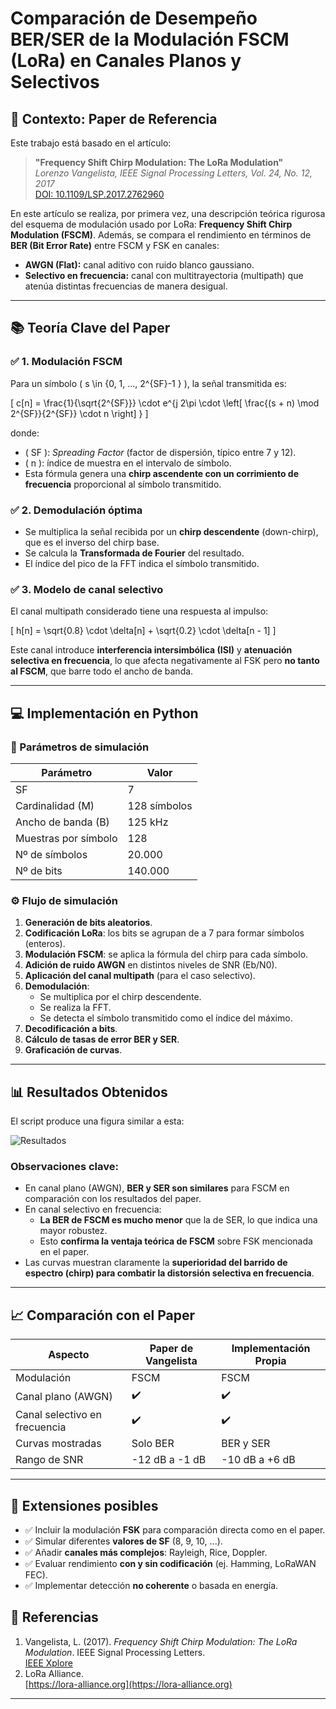 # Comparación de Desempeño BER/SER de la Modulación FSCM (LoRa) en Canales Planos y Selectivos

## 📜 Contexto: Paper de Referencia

Este trabajo está basado en el artículo:

> **"Frequency Shift Chirp Modulation: The LoRa Modulation"**  
> *Lorenzo Vangelista, IEEE Signal Processing Letters, Vol. 24, No. 12, 2017*  
> [DOI: 10.1109/LSP.2017.2762960](https://ieeexplore.ieee.org/document/8094237)

En este artículo se realiza, por primera vez, una descripción teórica rigurosa del esquema de modulación usado por LoRa: **Frequency Shift Chirp Modulation (FSCM)**. Además, se compara el rendimiento en términos de **BER (Bit Error Rate)** entre FSCM y FSK en canales:

- **AWGN (Flat):** canal aditivo con ruido blanco gaussiano.
- **Selectivo en frecuencia:** canal con multitrayectoria (multipath) que atenúa distintas frecuencias de manera desigual.

---


## 📚 Teoría Clave del Paper

### ✅ 1. Modulación FSCM

Para un símbolo \( s \in \{0, 1, ..., 2^{SF}-1 \} \), la señal transmitida es:

\[
c[n] = \frac{1}{\sqrt{2^{SF}}} \cdot e^{j 2\pi \cdot \left[ \frac{(s + n) \mod 2^{SF}}{2^{SF}} \cdot n \right] }
\]

donde:
- \( SF \): *Spreading Factor* (factor de dispersión, típico entre 7 y 12).
- \( n \): índice de muestra en el intervalo de símbolo.
- Esta fórmula genera una **chirp ascendente con un corrimiento de frecuencia** proporcional al símbolo transmitido.

### ✅ 2. Demodulación óptima

- Se multiplica la señal recibida por un **chirp descendente** (down-chirp), que es el inverso del chirp base.
- Se calcula la **Transformada de Fourier** del resultado.
- El índice del pico de la FFT indica el símbolo transmitido.

### ✅ 3. Modelo de canal selectivo

El canal multipath considerado tiene una respuesta al impulso:

\[
h[n] = \sqrt{0.8} \cdot \delta[n] + \sqrt{0.2} \cdot \delta[n - 1]
\]

Este canal introduce **interferencia intersimbólica (ISI)** y **atenuación selectiva en frecuencia**, lo que afecta negativamente al FSK pero **no tanto al FSCM**, que barre todo el ancho de banda.

---

## 💻 Implementación en Python

### 📐 Parámetros de simulación

| Parámetro           | Valor               |
|---------------------|---------------------|
| SF                  | 7                   |
| Cardinalidad (M)    | 128 símbolos        |
| Ancho de banda (B)  | 125 kHz             |
| Muestras por símbolo| 128                 |
| Nº de símbolos      | 20.000              |
| Nº de bits          | 140.000             |

### ⚙️ Flujo de simulación

1. **Generación de bits aleatorios**.
2. **Codificación LoRa**: los bits se agrupan de a 7 para formar símbolos (enteros).
3. **Modulación FSCM**: se aplica la fórmula del chirp para cada símbolo.
4. **Adición de ruido AWGN** en distintos niveles de SNR (Eb/N0).
5. **Aplicación del canal multipath** (para el caso selectivo).
6. **Demodulación**:
   - Se multiplica por el chirp descendente.
   - Se realiza la FFT.
   - Se detecta el símbolo transmitido como el índice del máximo.
7. **Decodificación a bits**.
8. **Cálculo de tasas de error BER y SER**.
9. **Graficación de curvas**.

---

## 📊 Resultados Obtenidos

El script produce una figura similar a esta:

![Resultados](dc85b09c-c43e-4e3d-b349-47e852ded150.png)

### Observaciones clave:

- En canal plano (AWGN), **BER y SER son similares** para FSCM en comparación con los resultados del paper.
- En canal selectivo en frecuencia:
  - **La BER de FSCM es mucho menor** que la de SER, lo que indica una mayor robustez.
  - Esto **confirma la ventaja teórica de FSCM** sobre FSK mencionada en el paper.
- Las curvas muestran claramente la **superioridad del barrido de espectro (chirp) para combatir la distorsión selectiva en frecuencia**.

---

## 📈 Comparación con el Paper

| Aspecto                      | Paper de Vangelista      | Implementación Propia       |
|------------------------------|---------------------------|-----------------------------|
| Modulación                   | FSCM                      | FSCM                        |
| Canal plano (AWGN)           | ✔️                        | ✔️                          |
| Canal selectivo en frecuencia| ✔️                        | ✔️                          |
| Curvas mostradas             | Solo BER                  | BER y SER                   |
| Rango de SNR                 | -12 dB a -1 dB            | -10 dB a +6 dB              |

---

## 🧪 Extensiones posibles

- ✅ Incluir la modulación **FSK** para comparación directa como en el paper.
- ✅ Simular diferentes **valores de SF** (8, 9, 10, ...).
- ✅ Añadir **canales más complejos**: Rayleigh, Rice, Doppler.
- ✅ Evaluar rendimiento **con y sin codificación** (ej. Hamming, LoRaWAN FEC).
- ✅ Implementar detección **no coherente** o basada en energía.


## 📌 Referencias

1. Vangelista, L. (2017). *Frequency Shift Chirp Modulation: The LoRa Modulation*. IEEE Signal Processing Letters.  
   [IEEE Xplore](https://ieeexplore.ieee.org/document/8094237)
2. LoRa Alliance.  
   [https://lora-alliance.org](https://lora-alliance.org)

---

